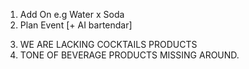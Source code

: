1. Add On e.g Water x Soda
2. Plan Event [+ AI bartendar]
<!-- Show "Hooray You're saving KES..." on checkout! -->

3. WE ARE LACKING COCKTAILS PRODUCTS
4. TONE OF BEVERAGE PRODUCTS MISSING AROUND.
